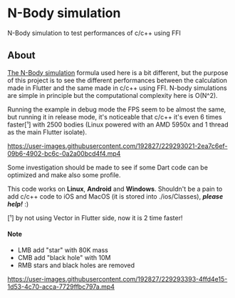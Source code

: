 # N-Body simulation

N-Body simulation to test performances of c/c++ using FFI

## About

[The N-Body simulation](https://en.wikipedia.org/wiki/N-body_simulation) formula used here is a bit different, but the purpose of this project is to see the different performances between the calculation made in Flutter and the same made in c/c++ using FFI.
N-body simulations are simple in principle but the computational complexity here is O(N^2).

Running the example in debug mode the FPS seem to be almost the same, but running it in release mode, it's 
noticeable that c/c++ it's even 6 times faster[¹] with 2500 bodies (Linux powered with an AMD 5950x and 1 thread as the main Flutter isolate).

https://user-images.githubusercontent.com/192827/229293021-2ea7c6ef-09b6-4902-bc6c-0a2a00bcd4f4.mp4

Some investigation should be made to see if some Dart code can be optimized and make also some profile.

This code works on **Linux**, **Android** and **Windows**. Shouldn't be a pain to add c/c++ code to iOS and MacOS (it is stored into ./ios/Classes), ***please help!*** :)

[¹] by not using Vector in Flutter side, now it is 2 time faster!

#### Note

- LMB add "star" with 80K mass
- CMB add "black hole" with 10M
- RMB stars and black holes are removed

https://user-images.githubusercontent.com/192827/229293393-4ffd4e15-1d53-4c70-acca-7729ffbc797a.mp4

